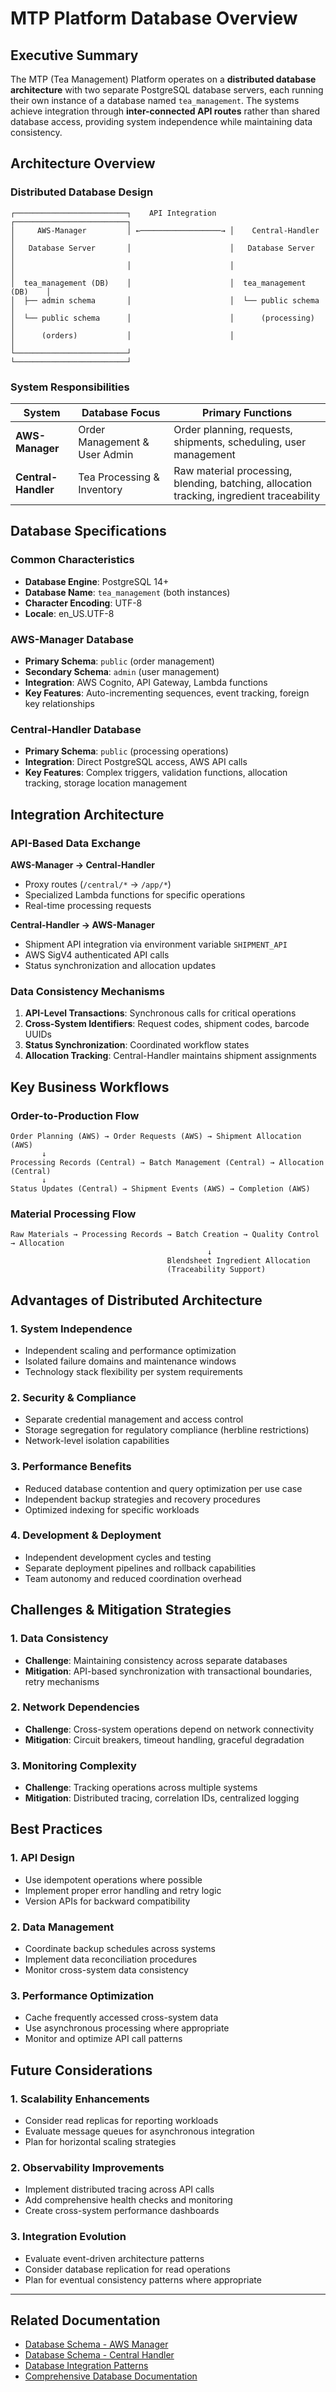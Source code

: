 # MTP Platform Database Overview

## Executive Summary

The MTP (Tea Management) Platform operates on a **distributed database architecture** with two separate PostgreSQL database servers, each running their own instance of a database named `tea_management`. The systems achieve integration through **inter-connected API routes** rather than shared database access, providing system independence while maintaining data consistency.

## Architecture Overview

### Distributed Database Design

```
┌─────────────────────────┐    API Integration    ┌─────────────────────────┐
│     AWS-Manager         │ ←──────────────────→ │    Central-Handler      │
│   Database Server       │                      │   Database Server       │
│                         │                      │                         │
│  tea_management (DB)    │                      │  tea_management (DB)    │
│  ├── admin schema       │                      │  └── public schema      │
│  └── public schema      │                      │      (processing)       │
│      (orders)           │                      │                         │
└─────────────────────────┘                      └─────────────────────────┘
```

### System Responsibilities

| System | Database Focus | Primary Functions |
|--------|----------------|-------------------|
| **AWS-Manager** | Order Management & User Admin | Order planning, requests, shipments, scheduling, user management |
| **Central-Handler** | Tea Processing & Inventory | Raw material processing, blending, batching, allocation tracking, ingredient traceability |

## Database Specifications

### Common Characteristics
- **Database Engine**: PostgreSQL 14+
- **Database Name**: `tea_management` (both instances)
- **Character Encoding**: UTF-8
- **Locale**: en_US.UTF-8

### AWS-Manager Database
- **Primary Schema**: `public` (order management)
- **Secondary Schema**: `admin` (user management) 
- **Integration**: AWS Cognito, API Gateway, Lambda functions
- **Key Features**: Auto-incrementing sequences, event tracking, foreign key relationships

### Central-Handler Database  
- **Primary Schema**: `public` (processing operations)
- **Integration**: Direct PostgreSQL access, AWS API calls
- **Key Features**: Complex triggers, validation functions, allocation tracking, storage location management

## Integration Architecture

### API-Based Data Exchange

**AWS-Manager → Central-Handler**
- Proxy routes (`/central/*` → `/app/*`)
- Specialized Lambda functions for specific operations
- Real-time processing requests

**Central-Handler → AWS-Manager**  
- Shipment API integration via environment variable `SHIPMENT_API`
- AWS SigV4 authenticated API calls
- Status synchronization and allocation updates

### Data Consistency Mechanisms

1. **API-Level Transactions**: Synchronous calls for critical operations
2. **Cross-System Identifiers**: Request codes, shipment codes, barcode UUIDs
3. **Status Synchronization**: Coordinated workflow states
4. **Allocation Tracking**: Central-Handler maintains shipment assignments

## Key Business Workflows

### Order-to-Production Flow
```
Order Planning (AWS) → Order Requests (AWS) → Shipment Allocation (AWS) 
       ↓
Processing Records (Central) → Batch Management (Central) → Allocation (Central)
       ↓
Status Updates (Central) → Shipment Events (AWS) → Completion (AWS)
```

### Material Processing Flow
```
Raw Materials → Processing Records → Batch Creation → Quality Control → Allocation
                                            ↓
                                   Blendsheet Ingredient Allocation
                                   (Traceability Support)
```

## Advantages of Distributed Architecture

### 1. **System Independence**
- Independent scaling and performance optimization
- Isolated failure domains and maintenance windows
- Technology stack flexibility per system requirements

### 2. **Security & Compliance**
- Separate credential management and access control
- Storage segregation for regulatory compliance (herbline restrictions)
- Network-level isolation capabilities

### 3. **Performance Benefits**
- Reduced database contention and query optimization per use case
- Independent backup strategies and recovery procedures
- Optimized indexing for specific workloads

### 4. **Development & Deployment**
- Independent development cycles and testing
- Separate deployment pipelines and rollback capabilities
- Team autonomy and reduced coordination overhead

## Challenges & Mitigation Strategies

### 1. **Data Consistency**
- **Challenge**: Maintaining consistency across separate databases
- **Mitigation**: API-based synchronization with transactional boundaries, retry mechanisms

### 2. **Network Dependencies**
- **Challenge**: Cross-system operations depend on network connectivity
- **Mitigation**: Circuit breakers, timeout handling, graceful degradation

### 3. **Monitoring Complexity**
- **Challenge**: Tracking operations across multiple systems
- **Mitigation**: Distributed tracing, correlation IDs, centralized logging

## Best Practices

### 1. **API Design**
- Use idempotent operations where possible
- Implement proper error handling and retry logic
- Version APIs for backward compatibility

### 2. **Data Management**
- Coordinate backup schedules across systems
- Implement data reconciliation procedures
- Monitor cross-system data consistency

### 3. **Performance Optimization**
- Cache frequently accessed cross-system data
- Use asynchronous processing where appropriate
- Monitor and optimize API call patterns

## Future Considerations

### 1. **Scalability Enhancements**
- Consider read replicas for reporting workloads
- Evaluate message queues for asynchronous integration
- Plan for horizontal scaling strategies

### 2. **Observability Improvements**
- Implement distributed tracing across API calls
- Add comprehensive health checks and monitoring
- Create cross-system performance dashboards

### 3. **Integration Evolution**
- Evaluate event-driven architecture patterns
- Consider database replication for read operations
- Plan for eventual consistency patterns where appropriate

---

## Related Documentation

- [Database Schema - AWS Manager](./Database-Schema-AWS-Manager.md)
- [Database Schema - Central Handler](./Database-Schema-Central-Handler.md)
- [Database Integration Patterns](./Database-Integration-Patterns.md)
- [Comprehensive Database Documentation](./Comprehensive-Database-Documentation.md)
